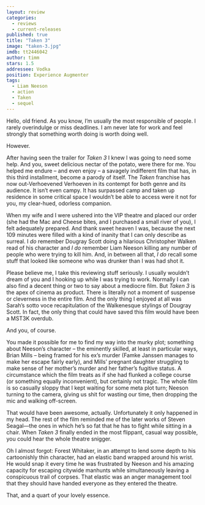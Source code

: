 ```yaml
---
layout: review
categories: 
  - reviews
  - current-releases
published: true
title: "Taken 3"
image: "taken-3.jpg"
imdb: tt2446042
author: timm
stars: 1.5
addressee: Vodka
position: Experience Augmenter
tags: 
  - Liam Neeson
  - action
  - Taken
  - sequel
---
```

Hello, old friend. As you know, I’m usually the most responsible of people. I rarely overindulge or miss deadlines. I am never late for work and feel strongly that something worth doing is worth doing well.

However.

After having seen the trailer for _Taken 3_ I knew I was going to need some help. And you, sweet delicious nectar of the potato, were there for me. You helped me endure – and even enjoy – a savagely indifferent film that has, in this third installment, become a parody of itself. The _Taken_ franchise has now out-Verhoevened Verhoeven in its contempt for both genre and its audience. It isn’t even campy. It has surpassed camp and taken up residence in some critical space I wouldn’t be able to access were it not for you, my clear-hued, odorless companion.  

When my wife and I were ushered into the VIP theatre and placed our order (she had the Mac and Cheese bites, and I purchased a small river of you), I felt adequately prepared. And thank sweet heaven I was, because the next 109 minutes were filled with a kind of inanity that I can only describe as surreal. I _do_ remember Dougray Scott doing a hilarious Christopher Walken read of his character and _I do_ remember Liam Neeson killing any number of people who were trying to kill him. And, in between all that, _I do_ recall some stuff that looked like someone who was drunker than I was had shot it.

Please believe me, I take this reviewing stuff seriously. I usually wouldn’t dream of you and I hooking up while I was trying to work. Normally I can also find a decent thing or two to say about a mediocre film. But _Taken 3_ is the apex of cinema as product. There is literally not a moment of suspense or cleverness in the entire film. And the only thing I enjoyed at all was Sarah’s sotto voce recapitulation of the Walkenesque stylings of Dougray Scott. In fact, the only thing that could have saved this film would have been a MST3K overdub.

And you, of course. 

You made it possible for me to find my way into the murky plot; something about Neeson’s character – the eminently skilled, at least in particular ways, Brian Mills – being framed for his ex’s murder (Famke Janssen manages to make her escape fairly early), and Mills’ pregnant daughter struggling to make sense of her mother’s murder and her father’s fugitive status. A circumstance which the film treats as if she had flunked a college course (or something equally inconvenient), but certainly not tragic. The whole film is so casually sloppy that I kept waiting for some meta plot turn; Neeson turning to the camera, giving us shit for wasting our time, then dropping the mic and walking off-screen.

That would have been awesome, actually. Unfortunately it only happened in my head. The rest of the film reminded me of the later works of Steven Seagal—the ones in which he’s so fat that he has to fight while sitting in a chair. When _Taken 3_ finally ended in the most flippant, casual way possible, you could hear the whole theatre snigger. 

Oh I almost forgot: Forest Whitaker, in an attempt to lend some depth to his cartoonishly thin character, had an elastic band wrapped around his wrist. He would snap it every time he was frustrated by Neeson and his amazing capacity for escaping citywide manhunts while simultaneously leaving a conspicuous trail of corpses. That elastic was an anger management tool that they should have handed everyone as they entered the theatre.

That, and a quart of your lovely essence.